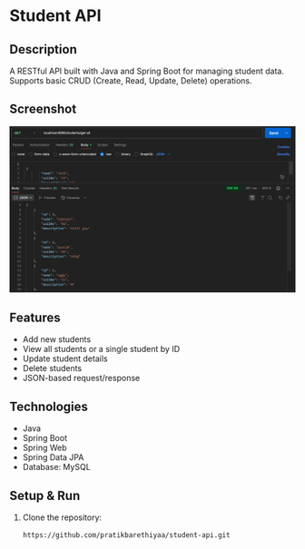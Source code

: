 # Student API

## Description
A RESTful API built with Java and Spring Boot for managing student data.  
Supports basic CRUD (Create, Read, Update, Delete) operations.

## Screenshot
![Student API Screenshot](image/api_ss.png)

## Features
- Add new students
- View all students or a single student by ID
- Update student details
- Delete students
- JSON-based request/response

## Technologies
- Java
- Spring Boot
- Spring Web
- Spring Data JPA
- Database: MySQL

## Setup & Run
1. Clone the repository:
   ```bash
   https://github.com/pratikbarethiyaa/student-api.git
